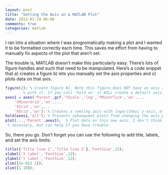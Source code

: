```yaml
---
layout: post
title: "Setting the Axis on a MATLAB Plot"
date: 2012-01-19 06:00
comments: true
categories: matlab
---
```

I ran into a situation where I was progromatically making a plot and I wanted it to be formatted correctly each time. This saves me effort from having to manually fix aspects of the plot that aren’t set. 

The trouble is, MATLAB doesn’t make this particularly easy. There’s lots of figure handles and such that need to be manipulated. Here’s a code snippet that a) creates a figure b) lets you manually set the axis properties and c) plots data on that axis. 

```matlab
figure(2); % Create figure #2. Note this figure does NOT have an axis associated  
		% with it. If you call 'hold on' it WILL create a default axis.
axes1 = axes('Parent',gcf,'YScale','log','YMinorTick','on',...
    'YMinorGrid','on',...
    'YGrid','on',...
    'XGrid','on'); % Creates a semilog axis with logarithmic y-axis, etc.
hold(axes1,'all'); % Prevents subsequent plots from changing the axis property
plot(...,'Parent',axes1);  % Plot data on this new axis. I don't think this is strictly 
 % necessary, but can help if you have trouble.
```

So, there you go. Don’t forget you can use the following to add title, labels, and set the axis limits:

```matlab
title({'Title line 1','Title line 2'},'FontSize',12);
xlabel('X label','FontSize',12);
ylabel('Y label','FontSize',12);
ylim([1e-012 1]);
xlim([1 10]);
```
